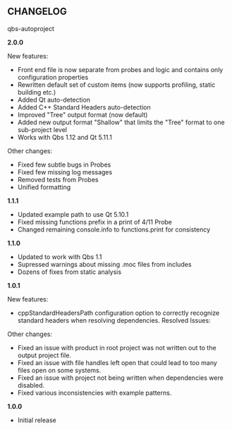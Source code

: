 CHANGELOG
---
qbs-autoproject

**2.0.0**

New features:

- Front end file is now separate from probes and logic and contains only configuration properties
- Rewritten default set of custom items (now supports profiling, static building etc.)
- Added Qt auto-detection
- Added C++ Standard Headers auto-detection
- Improved "Tree" output format (now default)
- Added new output format "Shallow" that limits the "Tree" format to one sub-project level
- Works with Qbs 1.12 and Qt 5.11.1

Other changes:

- Fixed few subtle bugs in Probes
- Fixed few missing log messages
- Removed tests from Probes
- Unified formatting

**1.1.1**

- Updated example path to use Qt 5.10.1
- Fixed missing functions prefix in a print of 4/11 Probe
- Changed remaining console.info to functions.print for consistency

**1.1.0**

- Updated to work with Qbs 1.1
- Supressed warnings about missing .moc files from includes
- Dozens of fixes from static analysis

**1.0.1**

New features:

- cppStandardHeadersPath configuration option to correctly recognize standard headers when resolving dependencies.
Resolved Issues:

Other changes:

- Fixed an issue with product in root project was not written out to the output project file.
- Fixed an issue with file handles left open that could lead to too many files open on some systems.
- Fixed an issue with project not being written when dependencies were disabled.
- Fixed various inconsistencies with example patterns.

**1.0.0**

- Initial release

